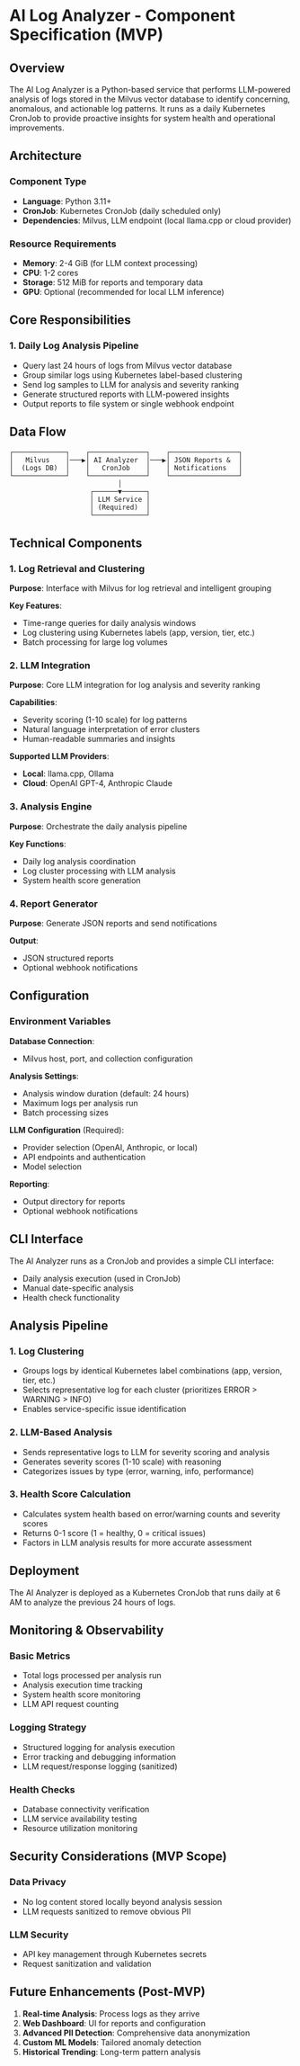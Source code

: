 # AI Log Analyzer - Component Specification (MVP)

## Overview

The AI Log Analyzer is a Python-based service that performs LLM-powered analysis of logs stored in the Milvus vector database to identify concerning, anomalous, and actionable log patterns. It runs as a daily Kubernetes CronJob to provide proactive insights for system health and operational improvements.

## Architecture

### Component Type
- **Language**: Python 3.11+
- **CronJob**: Kubernetes CronJob (daily scheduled only)
- **Dependencies**: Milvus, LLM endpoint (local llama.cpp or cloud provider)

### Resource Requirements
- **Memory**: 2-4 GiB (for LLM context processing)
- **CPU**: 1-2 cores
- **Storage**: 512 MiB for reports and temporary data
- **GPU**: Optional (recommended for local LLM inference)

## Core Responsibilities

### 1. Daily Log Analysis Pipeline
- Query last 24 hours of logs from Milvus vector database
- Group similar logs using Kubernetes label-based clustering
- Send log samples to LLM for analysis and severity ranking
- Generate structured reports with LLM-powered insights
- Output reports to file system or single webhook endpoint

## Data Flow

```
┌─────────────┐    ┌──────────────┐    ┌─────────────────┐
│   Milvus    │───▶│ AI Analyzer  │───▶│ JSON Reports &  │
│  (Logs DB)  │    │   CronJob    │    │ Notifications   │
└─────────────┘    └──────────────┘    └─────────────────┘
                           │
                    ┌──────▼──────┐
                    │ LLM Service │
                    │ (Required)  │
                    └─────────────┘
```

## Technical Components

### 1. Log Retrieval and Clustering
**Purpose**: Interface with Milvus for log retrieval and intelligent grouping

**Key Features**:
- Time-range queries for daily analysis windows
- Log clustering using Kubernetes labels (app, version, tier, etc.)
- Batch processing for large log volumes

### 2. LLM Integration
**Purpose**: Core LLM integration for log analysis and severity ranking

**Capabilities**:
- Severity scoring (1-10 scale) for log patterns
- Natural language interpretation of error clusters
- Human-readable summaries and insights

**Supported LLM Providers**:
- **Local**: llama.cpp, Ollama
- **Cloud**: OpenAI GPT-4, Anthropic Claude

### 3. Analysis Engine
**Purpose**: Orchestrate the daily analysis pipeline

**Key Functions**:
- Daily log analysis coordination
- Log cluster processing with LLM analysis
- System health score generation

### 4. Report Generator
**Purpose**: Generate JSON reports and send notifications

**Output**:
- JSON structured reports
- Optional webhook notifications

## Configuration

### Environment Variables

**Database Connection**:
- Milvus host, port, and collection configuration

**Analysis Settings**:
- Analysis window duration (default: 24 hours)
- Maximum logs per analysis run
- Batch processing sizes

**LLM Configuration** (Required):
- Provider selection (OpenAI, Anthropic, or local)
- API endpoints and authentication
- Model selection

**Reporting**:
- Output directory for reports
- Optional webhook notifications

## CLI Interface

The AI Analyzer runs as a CronJob and provides a simple CLI interface:

- Daily analysis execution (used in CronJob)
- Manual date-specific analysis
- Health check functionality

## Analysis Pipeline

### 1. Log Clustering
- Groups logs by identical Kubernetes label combinations (app, version, tier, etc.)
- Selects representative log for each cluster (prioritizes ERROR > WARNING > INFO)
- Enables service-specific issue identification

### 2. LLM-Based Analysis
- Sends representative logs to LLM for severity scoring and analysis
- Generates severity scores (1-10 scale) with reasoning
- Categorizes issues by type (error, warning, info, performance)

### 3. Health Score Calculation
- Calculates system health based on error/warning counts and severity scores
- Returns 0-1 score (1 = healthy, 0 = critical issues)
- Factors in LLM analysis results for more accurate assessment

## Deployment

The AI Analyzer is deployed as a Kubernetes CronJob that runs daily at 6 AM to analyze the previous 24 hours of logs.


## Monitoring & Observability

### Basic Metrics
- Total logs processed per analysis run
- Analysis execution time tracking
- System health score monitoring
- LLM API request counting

### Logging Strategy
- Structured logging for analysis execution
- Error tracking and debugging information
- LLM request/response logging (sanitized)

### Health Checks
- Database connectivity verification
- LLM service availability testing
- Resource utilization monitoring

## Security Considerations (MVP Scope)

### Data Privacy
- No log content stored locally beyond analysis session
- LLM requests sanitized to remove obvious PII

### LLM Security
- API key management through Kubernetes secrets
- Request sanitization and validation

## Future Enhancements (Post-MVP)

1. **Real-time Analysis**: Process logs as they arrive
2. **Web Dashboard**: UI for reports and configuration
3. **Advanced PII Detection**: Comprehensive data anonymization
4. **Custom ML Models**: Tailored anomaly detection
5. **Historical Trending**: Long-term pattern analysis